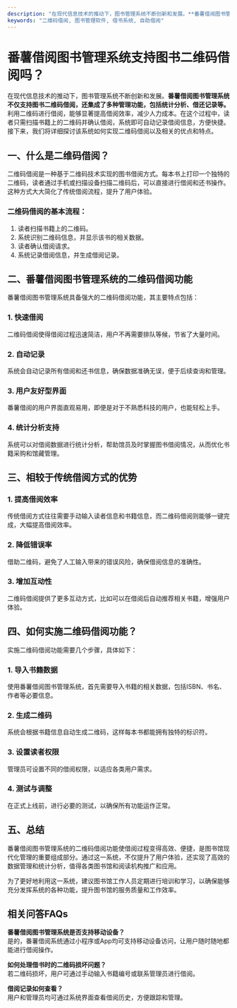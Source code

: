```yaml
---
description: "在现代信息技术的推动下，图书管理系统不断创新和发展。**番薯借阅图书管理系统不仅支持图书二维码借阅，还集成了多种管理功能，包括统计分析、借还记录等。** 利用二维码进行借阅，能够显著提高借阅效率，减少人力成本。在这个过程中，读者只需扫描书籍上的二维码并确认借阅，系统即可自动记录借阅信息，方便快捷。接下来，我们将详细探讨该系统如何实现二维码借阅以及相关的优点和特点。"
keywords: "二维码借阅, 图书管理软件, 借书系统, 自助借阅"
---
```

# 番薯借阅图书管理系统支持图书二维码借阅吗？

在现代信息技术的推动下，图书管理系统不断创新和发展。**番薯借阅图书管理系统不仅支持图书二维码借阅，还集成了多种管理功能，包括统计分析、借还记录等。** 利用二维码进行借阅，能够显著提高借阅效率，减少人力成本。在这个过程中，读者只需扫描书籍上的二维码并确认借阅，系统即可自动记录借阅信息，方便快捷。接下来，我们将详细探讨该系统如何实现二维码借阅以及相关的优点和特点。

## **一、什么是二维码借阅？**

二维码借阅是一种基于二维码技术实现的图书借阅方式。每本书上打印一个独特的二维码，读者通过手机或扫描设备扫描二维码后，可以直接进行借阅和还书操作。这种方式大大简化了传统借阅流程，提升了用户体验。

### **二维码借阅的基本流程：**
1. 读者扫描书籍上的二维码。
2. 系统识别二维码信息，并显示该书的相关数据。
3. 读者确认借阅请求。
4. 系统记录借阅信息，并生成借阅记录。

## **二、番薯借阅图书管理系统的二维码借阅功能**

番薯借阅图书管理系统具备强大的二维码借阅功能，其主要特点包括：

### **1. 快速借阅**
二维码借阅使得借阅过程迅速简洁，用户不再需要排队等候，节省了大量时间。

### **2. 自动记录**
系统会自动记录所有借阅和还书信息，确保数据准确无误，便于后续查询和管理。

### **3. 用户友好型界面**
番薯借阅的用户界面直观易用，即便是对于不熟悉科技的用户，也能轻松上手。

### **4. 统计分析支持**
系统可以对借阅数据进行统计分析，帮助馆员及时掌握图书借阅情况，从而优化书籍采购和馆藏管理。

## **三、相较于传统借阅方式的优势**

### **1. 提高借阅效率**
传统借阅方式往往需要手动输入读者信息和书籍信息，而二维码借阅则能够一键完成，大幅提高借阅效率。

### **2. 降低错误率**
借助二维码，避免了人工输入带来的错误风险，确保借阅信息的准确性。

### **3. 增加互动性**
二维码借阅提供了更多互动方式，比如可以在借阅后自动推荐相关书籍，增强用户体验。

## **四、如何实施二维码借阅功能？**

实施二维码借阅功能需要几个步骤，具体如下：

### **1. 导入书籍数据**
使用番薯借阅图书管理系统，首先需要导入书籍的相关数据，包括ISBN、书名、作者等必要信息。

### **2. 生成二维码**
系统会根据书籍信息自动生成二维码，这样每本书都能拥有独特的标识符。

### **3. 设置读者权限**
管理员可设置不同的借阅权限，以适应各类用户需求。

### **4. 测试与调整**
在正式上线前，进行必要的测试，以确保所有功能运作正常。

## **五、总结**

番薯借阅图书管理系统的二维码借阅功能使借阅过程变得高效、便捷，是图书馆现代化管理的重要组成部分。通过这一系统，不仅提升了用户体验，还实现了高效的数据管理和统计分析，值得各类图书馆和阅读机构推广和应用。

为了更好地利用这一系统，建议图书馆工作人员定期进行培训和学习，以确保能够充分发挥系统的各种功能，提升图书馆的服务质量和工作效率。

## **相关问答FAQs**

**番薯借阅图书管理系统是否支持移动设备？**  
是的，番薯借阅系统通过小程序或App均可支持移动设备访问，让用户随时随地都能进行借阅操作。

**如何处理借书时的二维码损坏问题？**  
若二维码损坏，用户可通过手动输入书籍编号或联系管理员进行借阅。

**借阅记录如何查看？**  
用户和管理员均可通过系统界面查看借阅历史，方便跟踪和管理。
